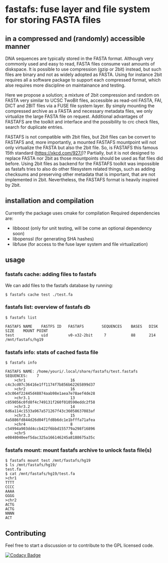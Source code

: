 # fastafs: fuse layer and file system for storing FASTA files
## in a compressed and (randomly) accessible manner

DNA sequences are typically stored in the FASTA format. Although very commonly used and easy to read, FASTA files consume vast amounts of diskspace. It is possible to use compression (gzip or 2bit) instead, but such files are binary and not as widely adopted as FASTA. Using for instance 2bit requires all a software package to support each compressed format, which alse requires more discipline on maintainance and testing.

Here we propose a solution; a mixture of 2bit compression and random on FASTA very similar to UCSC TwoBit files, accessible as read-onl FASTA, FAI, DICT and 2BIT files via a FUSE file system layer. By simply mounting the compressed archive as a FASTA and necessary metadata files, we only virtualize the large FASTA file on request. Additional advantages of FASTAFS are the toolkit and interface and the possibility to crc check files, search for duplicate entries.

FASTAFS is not compatible with 2bit files, but 2bit files can be convert to FASTAFS and, more importantly, a mounted FASTAFS mountpoint will not only virtualize the FASTA but also the 2bit file.
So, is FASTAFS this famous 15th standard (<https://xkcd.com/927/>)?
Partially, but it is not designed to replace FASTA nor 2bit as those mountpoints should be used as flat files did before. 
Using 2bit files as backend for the FASTAFS toolkit was impossible as fastafs tries to also do other filesystem related things, such as adding checksums and preserving other metadata that is important, that are not implemented in 2bit.
Nevertheless, the FASTAFS format is heavily inspired by 2bit.

## installation and compilation

Currently the package uses cmake for compilation
Required dependencies are:

  - libboost (only for unit testing, will be come an optional dependency soon)
 - libopenssl (for generating SHA hashes)
 - libfuse (for access to the fuse layer system and file virtualization)

## usage
### fastafs cache: adding files to fastafs
We can add files to the fastafs database by running:
```
$ fastafs cache test ./test.fa
```

### fastafs list: overview of fastafs db
```
$ fastafs list

FASTAFS NAME    FASTFS ID   FASTAFS        SEQUENCES    BASES   DISK SIZE    MOUNT POINT
test            uid         v0-x32-2bit     7           88      214          /mnt/fastafs/hg19
```

### fastafs info: stats of cached fasta file
```
$ fastafs info

FASTAFS NAME: /home/youri/.local/share/fastafs/test.fastafs
SEQUENCES:    7
    >chr1                    16          c4c3cd07c36416e1ff1174f7b856b62265899d37
    >chr2                    16          e3c064f22445d48874aab98e1aea7e78aef4de28
    >chr3.1                  13          c859056c0fd8f4c749131f260f010590eddc2f58
    >chr3.2                  14          6d6a114c1533a967a571267f43c36058637083af
    >chr3.3                  15          4a5886fd844d26d04f1fd8b6dc1e1bfffa71afea
    >chr4                    8           c54994a903dd4ccb422f6bbd155779a298f16896
    >chr5                    6           e0848040eef5dac325a166146245a8188675a35c
```

### fastafs mount: mount fastafs archive to unlock fasta file(s)
```
$ fastafs mount test /mnt/fastafs/hg19
$ ls /mnt/fastafs/hg19/
test.fa
$ cat /mnt/fastafs/hg19/test.fa
>chr1
TTTT
CCCC
AAAA
GGGG
>chr2
ACTG
ACTG
NNNN
ACT
```

## Contributing
Feel free to start a discussion or to contribute to the GPL licensed code.

[![Codacy Badge](https://api.codacy.com/project/badge/Grade/c90c7d61651d4e18aa82a4b02f3599fa)](https://www.codacy.com/app/yhoogstrate/fastafs?utm_source=github.com&amp;utm_medium=referral&amp;utm_content=yhoogstrate/fastafs&amp;utm_campaign=Badge_Grade)
